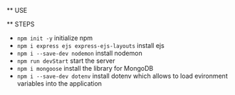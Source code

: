 

** USE


** STEPS

- `npm init -y` initialize npm
- `npm i express ejs express-ejs-layouts` install ejs
- `npm i --save-dev nodemon` install nodemon
- `npm run devStart` start the server
- `npm i mongoose` install the library for MongoDB
- `npm i --save-dev dotenv` install dotenv which allows to load evironment variables into the application